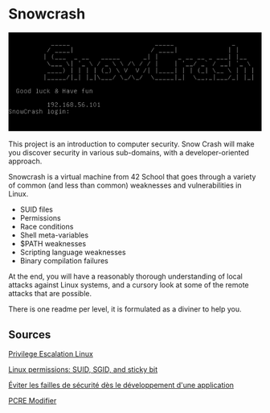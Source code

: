 # Snowcrash
![Home](home.png)

This project is an introduction to computer security. Snow Crash will make you discover security in various sub-domains, with a developer-oriented approach.

Snowcrash is a virtual machine from 42 School that goes through a variety of common (and less than common) weaknesses and vulnerabilities in Linux.

* SUID files
* Permissions
* Race conditions
* Shell meta-variables
* $PATH weaknesses
* Scripting language weaknesses
* Binary compilation failures

At the end, you will have a reasonably thorough understanding of local attacks against Linux systems, and a cursory look at some of the remote attacks that are possible.

There is one readme per level, it is formulated as a diviner to help you.

## Sources

[Privilege Escalation Linux](https://book.hacktricks.xyz/linux-hardening/privilege-escalation)

[Linux permissions: SUID, SGID, and sticky bit](https://www.redhat.com/sysadmin/suid-sgid-sticky-bit#:~:text=user%20%2B%20s%20(pecial),use%20an%20uppercase%20S%20here.)

[Éviter les failles de sécurité dès le développement d'une application](http://www.linuxfocus.org/Francais/January2001/article182.shtml)

[PCRE Modifier](https://www.space.net/~chd/php/reference.pcre.pattern.modifiers.html#reference.pcre.pattern.modifiers.eval)